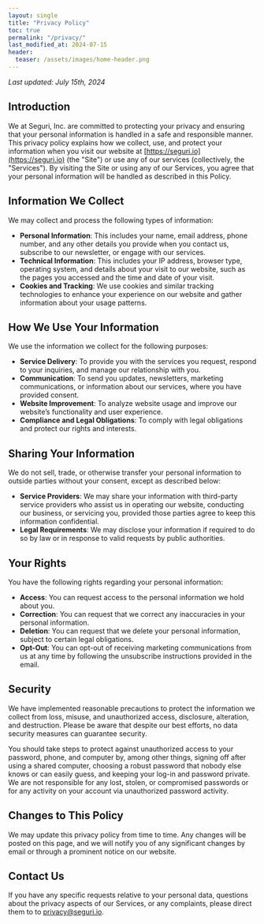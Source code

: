 ```yaml
---
layout: single
title: "Privacy Policy"
toc: true
permalink: "/privacy/"
last_modified_at: 2024-07-15
header:
  teaser: /assets/images/home-header.png
---
```


_Last updated: July 15th, 2024_

## Introduction

We at Seguri, Inc. are committed to protecting your privacy and ensuring that your personal information is handled in a safe and responsible manner. This privacy policy explains how we collect, use, and protect your information when you visit our website at [https://seguri.io](https://seguri.io) (the "Site") or use any of our services (collectively, the "Services"). By visiting the Site or using any of our Services, you agree that your personal information will be handled as described in this Policy.

## Information We Collect

We may collect and process the following types of information:

- **Personal Information**: This includes your name, email address, phone number, and any other details you provide when you contact us, subscribe to our newsletter, or engage with our services.
- **Technical Information**: This includes your IP address, browser type, operating system, and details about your visit to our website, such as the pages you accessed and the time and date of your visit.
- **Cookies and Tracking**: We use cookies and similar tracking technologies to enhance your experience on our website and gather information about your usage patterns.

## How We Use Your Information

We use the information we collect for the following purposes:

- **Service Delivery**: To provide you with the services you request, respond to your inquiries, and manage our relationship with you.
- **Communication**: To send you updates, newsletters, marketing communications, or information about our services, where you have provided consent.
- **Website Improvement**: To analyze website usage and improve our website’s functionality and user experience.
- **Compliance and Legal Obligations**: To comply with legal obligations and protect our rights and interests.

## Sharing Your Information

We do not sell, trade, or otherwise transfer your personal information to outside parties without your consent, except as described below:

- **Service Providers**: We may share your information with third-party service providers who assist us in operating our website, conducting our business, or servicing you, provided those parties agree to keep this information confidential.
- **Legal Requirements**: We may disclose your information if required to do so by law or in response to valid requests by public authorities.

## Your Rights

You have the following rights regarding your personal information:

- **Access**: You can request access to the personal information we hold about you.
- **Correction**: You can request that we correct any inaccuracies in your personal information.
- **Deletion**: You can request that we delete your personal information, subject to certain legal obligations.
- **Opt-Out**: You can opt-out of receiving marketing communications from us at any time by following the unsubscribe instructions provided in the email.

## Security

We have implemented reasonable precautions to protect the information we collect from loss, misuse, and unauthorized access, disclosure, alteration, and destruction. Please be aware that despite our best efforts, no data security measures can guarantee security.

You should take steps to protect against unauthorized access to your password, phone, and computer by, among other things, signing off after using a shared computer, choosing a robust password that nobody else knows or can easily guess, and keeping your log-in and password private. We are not responsible for any lost, stolen, or compromised passwords or for any activity on your account via unauthorized password activity.

## Changes to This Policy

We may update this privacy policy from time to time. Any changes will be posted on this page, and we will notify you of any significant changes by email or through a prominent notice on our website.

## Contact Us

If you have any specific requests relative to your personal data, questions about the privacy aspects of our Services, or any complaints, please direct them to to privacy@seguri.io.

